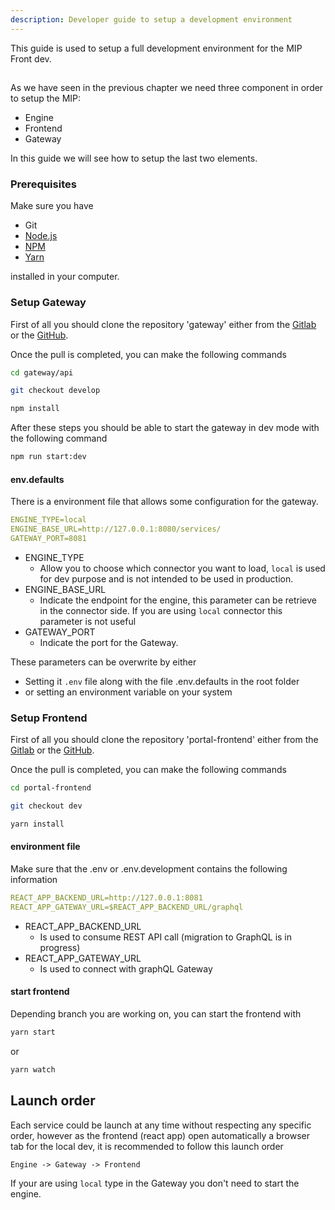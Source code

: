 ```yaml
---
description: Developer guide to setup a development environment
---
```


This guide is used to setup a full development environment for the MIP Front dev. 

## 
As we have seen in the previous chapter we need three component in order to setup the MIP:

* Engine
* Frontend
* Gateway

In this guide we will see how to setup the last two elements.

### Prerequisites

Make sure you have

* Git
* [Node.js](https://nodejs.org/)
* [NPM](https://npmjs.com)
* [Yarn](https://yarnpkg.com/)

installed in your computer.

### Setup Gateway

First of all you should clone the repository 'gateway' either from the [Gitlab](https://gitlab.com/sibmip/gateway) or the [GitHub](https://github.com/HBPMedical/gateway).

Once the pull is completed, you can make the following commands

```bash
cd gateway/api

git checkout develop

npm install
```

After these steps you should be able to start the gateway in dev mode with the following command 

```bash
npm run start:dev
```

#### env.defaults 
There is a environment file that allows some configuration for the gateway.

```yaml
ENGINE_TYPE=local
ENGINE_BASE_URL=http://127.0.0.1:8080/services/
GATEWAY_PORT=8081
```

* ENGINE_TYPE
  * Allow you to choose which connector you want to load, `local` is used for dev purpose and is not intended to be used in production.
* ENGINE_BASE_URL
  * Indicate the endpoint for the engine, this parameter can be retrieve in the connector side. If you are using `local` connector this parameter is not useful
* GATEWAY_PORT
  * Indicate the port for the Gateway.

These parameters can be overwrite by either 
* Setting it `.env` file along with the file .env.defaults in the root folder
* or setting an environment variable on your system

### Setup Frontend

First of all you should clone the repository 'portal-frontend' either from the [Gitlab](https://gitlab.com/sibmip/portal-frontend) or the [GitHub](https://github.com/HBPMedical/portal-frontend).

Once the pull is completed, you can make the following commands

```bash
cd portal-frontend

git checkout dev

yarn install
```

#### environment file

Make sure that the .env or .env.development contains the following information 

```yaml 
REACT_APP_BACKEND_URL=http://127.0.0.1:8081
REACT_APP_GATEWAY_URL=$REACT_APP_BACKEND_URL/graphql
```

* REACT_APP_BACKEND_URL
  * Is used to consume REST API call (migration to GraphQL is in progress)
* REACT_APP_GATEWAY_URL
  * Is used to connect with graphQL Gateway 

#### start frontend

Depending branch you are working on, you can start the frontend with 

```bash
yarn start
```

or 

```bash
yarn watch
```

## Launch order
Each service could be launch at any time without respecting any specific order, however as the frontend (react app) open automatically a browser tab for the local dev, it is recommended to follow this launch order

`Engine -> Gateway -> Frontend`

If your are using `local` type in the Gateway you don't need to start the engine.
